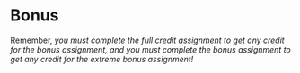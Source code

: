 Bonus
=====

Remember, *you must complete the full credit assignment to get any credit for the bonus assignment, and you must complete the bonus assignment to get any credit for the extreme bonus assignment!*

